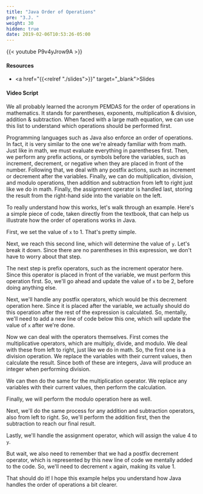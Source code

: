 ```yaml
---
title: "Java Order of Operations"
pre: "3.J. "
weight: 30
hidden: true
date: 2019-02-06T10:53:26-05:00
---
```


{{< youtube P9v4yJrow9A >}}

#### Resources

* <a href="{{<relref "./slides">}}" target="_blank">Slides</a>

#### Video Script

We all probably learned the acronym PEMDAS for the order of operations in mathematics. It stands for parentheses, exponents, multiplication & division, addition & subtraction. When faced with a large math equation, we can use this list to understand which operations should be performed first.

Programming languages such as Java also enforce an order of operations. In fact, it is very similar to the one we're already familiar with from math. Just like in math, we must evaluate everything in parentheses first. Then, we perform any prefix actions, or symbols before the variables, such as increment, decrement, or negative when they are placed in front of the number. Following that, we deal with any postfix actions, such as increment or decrement after the variables. Finally, we can do multiplication, division, and modulo operations, then addition and subtraction from left to right just like we do in math. Finally, the assignment operator is handled last, storing the result from the right-hand side into the variable on the left.

To really understand how this works, let's walk through an example. Here's a simple piece of code, taken directly from the textbook, that can help us illustrate how the order of operations works in Java.

First, we set the value of `x` to 1. That's pretty simple.

Next, we reach this second line, which will determine the value of `y`. Let's break it down. Since there are no parentheses in this expression, we don't have to worry about that step.

The next step is prefix operators, such as the increment operator here. Since this operator is placed in front of the variable, we must perform this operation first. So, we'll go ahead and update the value of `x` to be 2, before doing anything else.

Next, we'll handle any postfix operators, which would be this decrement operation here. Since it is placed after the variable, we actually should do this operation after the rest of the expression is calculated. So, mentally, we'll need to add a new line of code below this one, which will update the value of `x` after we're done.

Now we can deal with the operators themselves. First comes the multiplicative operators, which are multiply, divide, and modulo. We deal with these from left to right, just like we do in math. So, the first one is a division operation. We replace the variables with their current values, then calculate the result. Since both of these are integers, Java will produce an integer when performing division.

We can then do the same for the multiplication operator. We replace any variables with their current values, then perform the calculation.

Finally, we will perform the modulo operation here as well.

Next, we'll do the same process for any addition and subtraction operators, also from left to right. So, we'll perform the addition first, then the subtraction to reach our final result.

Lastly, we'll handle the assignment operator, which will assign the value 4 to `y`.

But wait, we also need to remember that we had a postfix decrement operator, which is represented by this new line of code we mentally added to the code. So, we'll need to decrement `x` again, making its value 1.

That should do it! I hope this example helps you understand how Java handles the order of operations a bit clearer.

